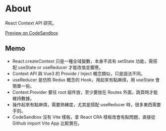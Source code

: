 # About

React Context API 研究。

[Preview on CodeSandbox](https://codesandbox.io/s/study-react-context-api-9xmspj?file=/src/main.tsx)

## Memo

- React.createContext 只是一種全域變數，本身不具有 setState 功能，需搭配 useState or useReducer 才能改值並響應。
- Context API 與 Vue3 的 Provide / Inject 概念類似，只是語法不同。
- useReducer 是仿照 Redux 概念的 Hook，用起來有點麻煩，用 useState 會簡單一些。
- Context.Provider 要往 root 組件放，至少要放在 Routes 外面，跳頁時才能維持數據。
- 操作起來有點麻煩，需要熟練度，尤其是搭配 useReducer 時，很多東西需要手刻。
- CodeSandbox 沒有 Vite 樣板，拿 React CRA 樣板改會有點問題，直接從 Github import Vite App 比較實在。
